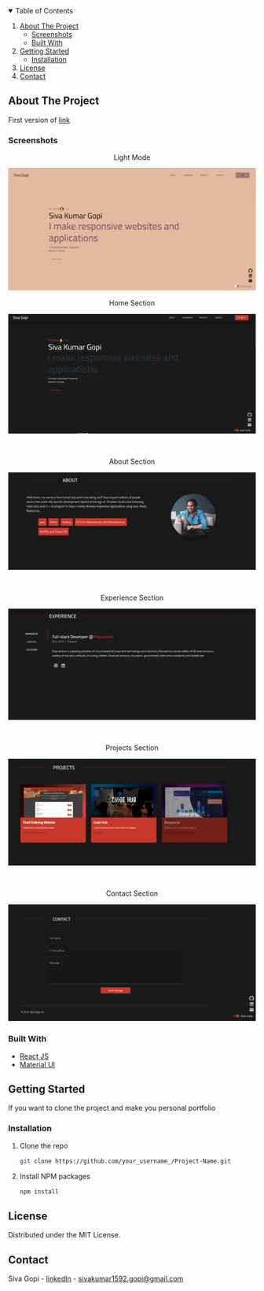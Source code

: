 

<!-- TABLE OF CONTENTS -->
<details open="open">
  <summary>Table of Contents</summary>
  <ol>
    <li>
      <a href="#about-the-project">About The Project</a>
      <ul>
        <li><a href="#built-with">Screenshots</a></li>
        <li><a href="#built-with">Built With</a></li>
      </ul>
    </li>
    <li>
      <a href="#getting-started">Getting Started</a>
      <ul>
        <li><a href="#installation">Installation</a></li>
      </ul>
    </li>
    <li><a href="#license">License</a></li>
    <li><a href="#contact">Contact</a></li>
  </ol>
</details>

<!-- ABOUT THE PROJECT -->
## About The Project

[//]: # (TODO: update link)
First version of <a href="">link</a>

### Screenshots

<p align="center">
  <p align="center">Light Mode</p>
  <img src="screenshots/home_light.png" alt="Home section">
   </p>
<p align="center">
  <p align="center">Home Section</p>
  <img src="screenshots/home_dark.png" alt="Home section">
   </p>
<br />
<p align="center">
  <p align="center">About Section</p>
  <img src="screenshots/about.png" alt="About section">
   </p>
<br />
<p align="center">
  <p align="center">Experience Section</p>
  <img src="screenshots/experience.png" alt="Experience section">
   </p>
<br />
<p align="center">
  <p align="center">Projects Section</p>
  <img src="screenshots/projects.png" alt="Projects section">
   </p>
<br />
<p align="center">
  <p align="center">Contact Section</p>
  <img src="screenshots/contact.png" alt="Contact section">
   </p>

### Built With

* [React JS](https://reactjs.org/)
* [Material UI](https://material-ui.com/)

<!-- GETTING STARTED -->
## Getting Started

If you want to clone the project and make you personal portfolio

### Installation

1. Clone the repo
   ```sh
   git clone https://github.com/your_username_/Project-Name.git
   ```
2. Install NPM packages
   ```sh
   npm install
   ```

<!-- LICENSE -->
## License

Distributed under the MIT License.


<!-- CONTACT -->
## Contact

Siva Gopi - [linkedIn](https://www.linkedin.com/in/siva-kumar-gopi) - sivakumar1592.gopi@gmail.com

